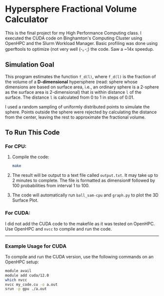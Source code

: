 # Hypersphere Fractional Volume Calculator

This is the final project for my High Performance Computing class. I executed the CUDA code on Binghamton's Computing Cluster using OpenHPC and the Slurm Workload Manager. Basic profiling was done using gperftools to optimize (not very well (-｡-;) the code. Saw a ~14x speedup.

## Simulation Goal

This program estimates the function `f_d(l)`, where `f_d(l)` is the fraction of the volume of a **D-dimensional** hypersphere (read: sphere whose dimensions are based on surface area, i.e., an ordinary sphere is a 2-sphere as the surface area is 2-dimensional) that is within distance `l` of the surface. The distance `l` is calculated from 0 to 1 in steps of 0.01.

I used a random sampling of uniformly distributed points to simulate the sphere. Points outside the sphere were rejected by calculating the distance from the center, leaving the rest to approximate the fractional volume.

## To Run This Code

### For CPU:

1. Compile the code:
    ```bash
    make
    ```

2. The result will be output to a text file called `output.txt`. It may take up to 2 minutes to complete. The file is formatted as dimension# followed by 100 probabilities from interval 1 to 100.

3. The code will automatically run `ball_sam-cpu` and `graph.py` to plot the 3D Surface Plot.

### For CUDA:

I did not add the CUDA code to the makefile as it was tested on OpenHPC. Use OpenHPC and `nvcc` to compile and run the code.

---

### Example Usage for CUDA

To compile and run the CUDA version, use the following commands on an OpenHPC setup:
```bash
module avail
module add cuda/12.0
which nvcc
nvcc my_code.cu -o a.out
srun -p gpu ./a.out
```
